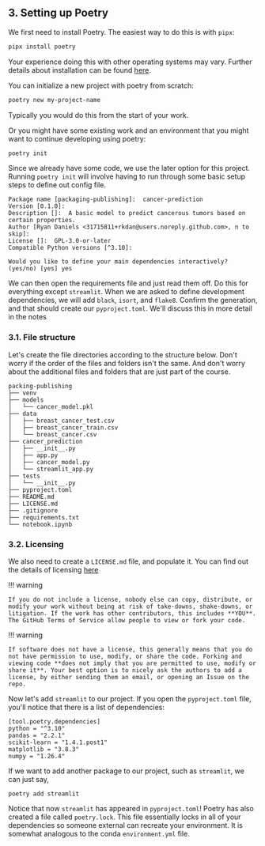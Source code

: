 ## 3. Setting up Poetry <a id="Poetry"></a>
We first need to install Poetry. The easiest way to do this is with `pipx`:
```bash
pipx install poetry
```
Your experience doing this with other operating systems may vary. Further details about installation can be found [here](https://python-poetry.org/docs/#installing-with-pipx).

You can initialize a new project with poetry from scratch:
```bash
poetry new my-project-name
```
Typically you would do this from the start of your work.

Or you might have some existing work and an environment that you might want to continue developing using poetry:
```bash
poetry init
```
Since we already have some code, we use the later option for this project. Running `poetry init` will involve having to run through some basic setup steps to define out config file.

```
Package name [packaging-publishing]:  cancer-prediction
Version [0.1.0]:  
Description []:  A basic model to predict cancerous tumors based on certain properties.
Author [Ryan Daniels <31715811+rkdan@users.noreply.github.com>, n to skip]:  
License []:  GPL-3.0-or-later
Compatible Python versions [^3.10]:  

Would you like to define your main dependencies interactively? (yes/no) [yes] yes
```
We can then open the requirements file and just read them off. Do this for everything except `streamlit`. When we are asked to define development dependencies, we will add `black`, `isort`, and `flake8`. Confirm the generation, and that should create our `pyproject.toml`. We'll discuss this in more detail in the notes

### 3.1. File structure <a id="poetry-files"></a>
Let's create the file directories according to the structure below. Don't worry if the order of the files and folders isn't the same. And don't worry about the additional files and folders that are just part of the course.
```
packing-publishing
├── venv
├── models
│   └── cancer_model.pkl
├── data
│   ├── breast_cancer_test.csv
│   ├── breast_cancer_train.csv
│   └── breast_cancer.csv
├── cancer_prediction
│   ├── __init__.py
│   ├── app.py
│   ├── cancer_model.py
│   └── streamlit_app.py
├── tests
│   └── __init__.py
├── pyproject.toml
├── README.md
├── LICENSE.md
├── .gitignore
├── requirements.txt
└── notebook.ipynb
```

### 3.2. Licensing <a id="poetry-licensing"></a>
We also need to create a `LICENSE.md` file, and populate it. You can find out the details of licensing [here](https://choosealicense.com/)

!!! warning

    If you do not include a license, nobody else can copy, distribute, or modify your work without being at risk of take-downs, shake-downs, or litigation. If the work has other contributors, this includes **YOU**. The GitHub Terms of Service allow people to view or fork your code. 

!!! warning

    If software does not have a license, this generally means that you do not have permission to use, modify, or share the code. Forking and viewing code **does not imply that you are permitted to use, modify or share it**. Your best option is to nicely ask the authors to add a license, by either sending them an email, or opening an Issue on the repo.

Now let's add `streamlit` to our project. If you open the `pyproject.toml` file, you'll notice that there is a list of dependencies:

```
[tool.poetry.dependencies]
python = "^3.10"
pandas = "2.2.1"
scikit-learn = "1.4.1.post1"
matplotlib = "3.8.3"
numpy = "1.26.4"
```

If we want to add another package to our project, such as `streamlit`, we can just say,
```
poetry add streamlit
```

Notice that now `streamlit` has appeared in `pyproject.toml`! Poetry has also created a file called `poetry.lock`. This file essentially locks in all of your dependencies so someone external can recreate your environment. It is somewhat analogous to the conda `environment.yml` file.